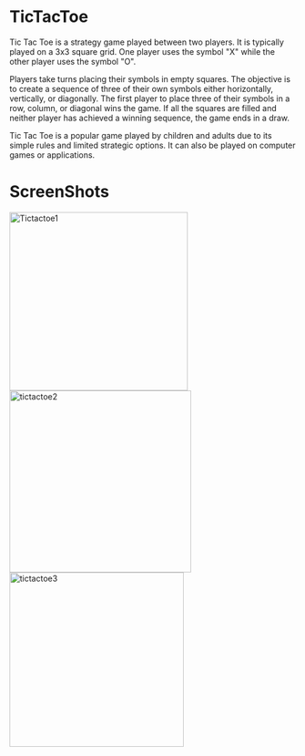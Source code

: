 # TicTacToe
Tic Tac Toe is a strategy game played between two players. It is typically played on a 3x3 square grid. One player uses the symbol "X" while the other player uses the symbol "O".

Players take turns placing their symbols in empty squares. The objective is to create a sequence of three of their own symbols either horizontally, vertically, or diagonally. The first player to place three of their symbols in a row, column, or diagonal wins the game. If all the squares are filled and neither player has achieved a winning sequence, the game ends in a draw.

Tic Tac Toe is a popular game played by children and adults due to its simple rules and limited strategic options. It can also be played on computer games or applications.



# ScreenShots
<img width="313" alt="Tictactoe1" src="https://github.com/Engin-Ozlem/TicTacToe/assets/63121730/fb5877a4-db3e-44fc-863d-e3413b6e6c55">
<img width="319" alt="tictactoe2" src="https://github.com/Engin-Ozlem/TicTacToe/assets/63121730/b3e443be-4ef7-4c62-bc69-ea47886bfaaf">
<img width="306" alt="tictactoe3" src="https://github.com/Engin-Ozlem/TicTacToe/assets/63121730/73edcdd6-8d76-4327-bfa6-d6d66f957232">


